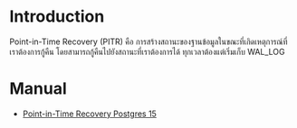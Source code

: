 # Introduction
Point-in-Time Recovery (PITR) คือ การสร้างสถานะของฐานข้อมูลในขณะที่เกิดเหตุการณ์ที่เราต้องการกู้คืน โดยสามารถกู้คืนไปยังสถานะที่เราต้องการได้ ทุกเวลาต้องแต่เริ่มเก็บ WAL_LOG

# Manual
- [Point-in-Time Recovery Postgres 15](./PIRT-15.md)